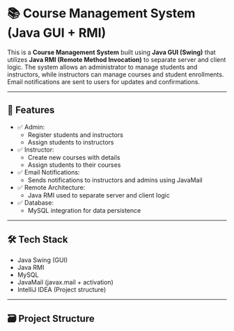 # 📚 Course Management System (Java GUI + RMI)

This is a **Course Management System** built using **Java GUI (Swing)** that utilizes **Java RMI (Remote Method Invocation)** to separate server and client logic. The system allows an administrator to manage students and instructors, while instructors can manage courses and student enrollments. Email notifications are sent to users for updates and confirmations.

---

## 🚀 Features

- ✅ Admin:
  - Register students and instructors
  - Assign students to instructors
- ✅ Instructor:
  - Create new courses with details
  - Assign students to their courses
- ✅ Email Notifications:
  - Sends notifications to instructors and admins using JavaMail
- ✅ Remote Architecture:
  - Java RMI used to separate server and client logic
- ✅ Database:
  - MySQL integration for data persistence

---

## 🛠️ Tech Stack

- Java Swing (GUI)
- Java RMI
- MySQL
- JavaMail (javax.mail + activation)
- IntelliJ IDEA (Project structure)

---

## 🗃️ Project Structure

